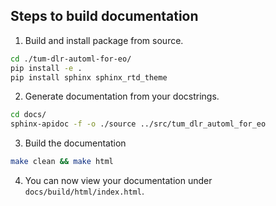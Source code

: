 
## Steps to build documentation

1. Build and install package from source.
```bash
cd ./tum-dlr-automl-for-eo/
pip install -e .
pip install sphinx sphinx_rtd_theme
```

2. Generate documentation from your docstrings.
```bash
cd docs/
sphinx-apidoc -f -o ./source ../src/tum_dlr_automl_for_eo
```
3. Build the documentation
```bash
make clean && make html
```
4. You can now view your documentation under `docs/build/html/index.html`.
